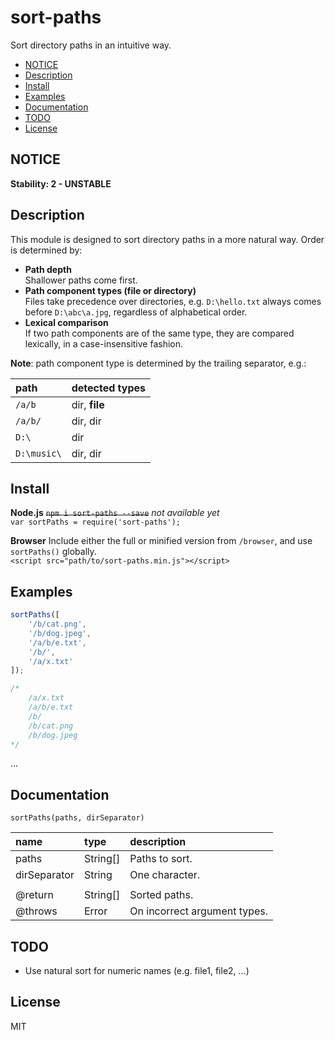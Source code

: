 # sort-paths
Sort directory paths in an intuitive way.

<!-- toc -->

- [NOTICE](#notice)
- [Description](#description)
- [Install](#install)
- [Examples](#examples)
- [Documentation](#documentation)
- [TODO](#todo)
- [License](#license)

<!-- tocstop -->

## NOTICE

  **Stability: 2 - UNSTABLE**

## Description

This module is designed to sort directory paths in a more natural way. Order is determined by:

* **Path depth**  
  Shallower paths come first.
* **Path component types (file or directory)**  
  Files take precedence over directories, e.g. `D:\hello.txt` always comes before `D:\abc\a.jpg`, regardless of alphabetical order.  
* **Lexical comparison**  
  If two path components are of the same type, they are compared lexically, in a case-insensitive fashion.

**Note**: path component type is determined by the trailing separator, e.g.:

| path | detected types |
| :-- | :-- |
| `/a/b` | dir, **file** |
| `/a/b/` | dir, dir |
| `D:\` | dir |
| `D:\music\` | dir, dir |

## Install

**Node.js**
~~`npm i sort-paths --save`~~ *not available yet*  
`var sortPaths = require('sort-paths');`

**Browser**
Include either the full or minified version from `/browser`, and use `sortPaths()` globally.  
`<script src="path/to/sort-paths.min.js"></script>`

## Examples

```js
sortPaths([
    '/b/cat.png',
    '/b/dog.jpeg',
    '/a/b/e.txt',
    '/b/',
    '/a/x.txt'
]);

/*
    /a/x.txt
    /a/b/e.txt
    /b/
    /b/cat.png
    /b/dog.jpeg
*/
```

...

## Documentation

`sortPaths(paths, dirSeparator)`

| name         | type     | description                  |
|:-------------|:---------|:-----------------------------|
| paths        | String[] | Paths to sort.               |
| dirSeparator | String   | One character.               |
|              |          |                              |
| @return      | String[] | Sorted paths.                |
| @throws      | Error    | On incorrect argument types. |

## TODO

* Use natural sort for numeric names (e.g. file1, file2, ...)

## License

MIT

